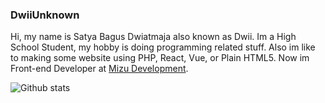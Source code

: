 ### DwiiUnknown

Hi, my name is Satya Bagus Dwiatmaja also known as Dwii. Im a High School Student, my hobby is doing programming related stuff.
Also im like to making some website using PHP, React, Vue, or Plain HTML5.
Now im Front-end Developer at [Mizu Development](https://mizudev.net).

![Github stats](https://github-readme-stats.vercel.app/api?username=ItzMeDwii&show_icons=true&count_private=true&include_all_commits=true&hide_title=false&title_color=fff&icon_color=79ff97&text_color=9f9f9f&bg_color=151515)
